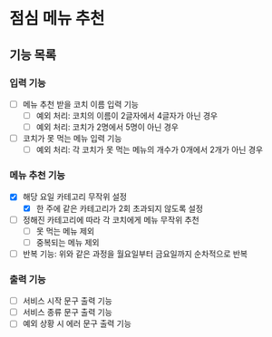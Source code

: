 # 점심 메뉴 추천

## 기능 목록

### 입력 기능
- [ ] 메뉴 추천 받을 코치 이름 입력 기능
  - [ ] 예외 처리: 코치의 이름이 2글자에서 4글자가 아닌 경우
  - [ ] 예외 처리: 코치가 2명에서 5명이 아닌 경우
- [ ] 코치가 못 먹는 메뉴 입력 기능
  - [ ] 예외 처리: 각 코치가 못 먹는 메뉴의 개수가 0개에서 2개가 아닌 경우

### 메뉴 추천 기능
- [x] 해당 요일 카테고리 무작위 설정
  - [x] 한 주에 같은 카테고리가 2회 초과되지 않도록 설정
- [ ] 정해진 카테고리에 따라 각 코치에게 메뉴 무작위 추천
  - [ ] 못 먹는 메뉴 제외
  - [ ] 중복되는 메뉴 제외
- [ ] 반복 기능: 위와 같은 과정을 월요일부터 금요일까지 순차적으로 반복

### 출력 기능
- [ ] 서비스 시작 문구 출력 기능
- [ ] 서비스 종류 문구 출력 기능
- [ ] 예외 상황 시 에러 문구 출력 기능